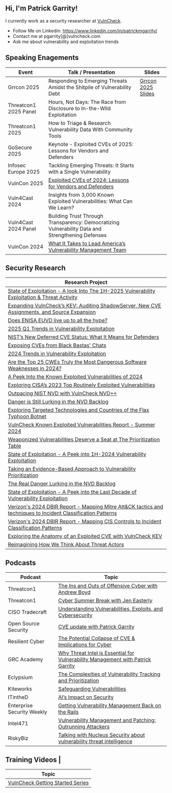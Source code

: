 ## Hi, I'm Patrick Garrity!

I currently work as a security researcher at [VulnCheck](https://www.vulncheck.com/).

- Follow Me on Linkedin: https://www.linkedin.com/in/patrickmgarrity/
- Contact me at pgarrity[@]vulncheck.com
- Ask me about vulnerability and exploitation trends

## Speaking Enagements
| Event | Talk / Presentation | Slides |
| -- | -- | -- |
| Grrcon 2025 | Responding to Emerging Threats Amidst the Shitpile of Vulnerability Debt | [Grrcon 2025 Slides](https://github.com/patrickmgarrity/patrickmgarrity/blob/main/GRRcon%202025.pptx) |
| Threatcon1 2025 Panel | Hours, Not Days: The Race from Disclosure to In-the-Wild Exploitation | |
| Threatcon1 2025 | How to Triage & Research Vulnerability Data With Community Tools |  |
| GoSecure 2025 | Keynote - Exploited CVEs of 2025: Lessons for Vendors and Defenders |  |
| Infosec Europe 2025 | Tackling Emerging Threats: It Starts with a Single Vulnerability |  |
| VulnCon 2025 | [Exploited CVEs of 2024: Lessons for Vendors and Defenders](https://youtu.be/gcATPV7d23I?si=kVSuvTBgMk670tYp) | |
| Vuln4Cast 2024 | Insights from 3,000 Known Exploited Vulnerabilities: What Can We Learn? |  |
| Vuln4Cast 2024 Panel | Building Trust Through Transparency: Democratizing Vulnerability Data and Strengthening Defenses|  |
| VulnCon 2024 | [What It Takes to Lead America’s Vulnerability Management Team](https://youtu.be/QNDPCMEMtSE?si=hz3JGKcg3HJ8YUsK) | |

## Security Research
| Research Project |
| -- |
| [State of Exploitation - A look Into The 1H-2025 Vulnerability Exploitation & Threat Activity](https://www.vulncheck.com/blog/state-of-exploitation-1h-2025) |
| [Expanding VulnCheck’s KEV: Auditing ShadowServer, New CVE Assignments, and Source Expansion](https://www.vulncheck.com/blog/kev-expansion-2025) |
| [Does ENISA EUVD live up to all the hype?](https://www.vulncheck.com/blog/enisa-euvda) |
| [2025 Q1 Trends in Vulnerability Exploitation](https://www.vulncheck.com/blog/exploitation-trends-q1-2025) |
| [NIST’s New Deferred CVE Status: What It Means for Defenders](https://www.vulncheck.com/blog/nist-nvd-deferred) |
| [Exposing CVEs from Black Bastas' Chats](https://www.vulncheck.com/blog/black-basta-chats) |
| [2024 Trends in Vulnerability Exploitation](https://www.vulncheck.com/blog/2024-exploitation-trends) |
| [Are the Top 25 CWEs Truly the Most Dangerous Software Weaknesses in 2024?](https://www.vulncheck.com/blog/cwe-top-25-2024) |
| [A Peek Into the Known Exploited Vulnerabilities of 2024](https://www.vulncheck.com/blog/comparing-kevs-jupyter) |
| [Exploring CISA’s 2023 Top Routinely Exploited Vulnerabilities](https://www.vulncheck.com/blog/cisa-top-exploited-2024) |
| [Outpacing NIST NVD with VulnCheck NVD++](https://www.vulncheck.com/blog/outpacing-nvd-cpe) |
| [Danger is Still Lurking in the NVD Backlog](https://www.vulncheck.com/blog/nvd-backlog-exploitation-lurking) |
| [Exploring Targeted Technologies and Countries of the Flax Typhoon Botnet](https://www.vulncheck.com/blog/flax-typhoon-botnet) |
| [VulnCheck Known Exploited Vulnerabilities Report - Summer 2024](https://www.vulncheck.com/blog/kev-report-summer-2024) |
| [Weaponized Vulnerabilities Deserve a Seat at The Prioritization Table](https://www.vulncheck.com/blog/metasploit-kev) |
| [State of Exploitation - A Peek into 1H-2024 Vulnerability Exploitation](https://www.vulncheck.com/blog/state-of-exploitation-1h-2024) |
| [Taking an Evidence-Based Approach to Vulnerability Prioritization](https://www.vulncheck.com/blog/vulnerability-prioritization) |
| [The Real Danger Lurking in the NVD Backlog](https://www.vulncheck.com/blog/nvd-backlog-exploitation) |
| [State of Exploitation - A Peek into the Last Decade of Vulnerability Exploitation](https://www.vulncheck.com/blog/state-of-exploitation-a-decade) |
| [Verizon's 2024 DBIR Report - Mapping Mitre Att&CK tactics and techniques to Incident Classification Patterns](https://www.vulncheck.com/blog/verizon-dbir-2024-mitre) |
| [Verizon's 2024 DBIR Report - Mapping CIS Controls to Incident Classification Patterns](https://www.vulncheck.com/blog/2024-verizon-dbir) |
| [Exploring the Anatomy of an Exploited CVE with VulnCheck KEV](https://www.vulncheck.com/blog/the-anatomy-of-an-exploited-cve) |
| [Reimagining How We Think About Threat Actors](https://www.vulncheck.com/blog/how-we-think-about-threat-actors) |

## Podcasts
| Podcast | Topic |
| -- | -- |
| Threatcon1 | [The Ins and Outs of Offensive Cyber with Andrew Boyd](https://www.youtube.com/watch?v=E5Zbdok3rNQ&t=1s) |
| Threatcon1 | [Cyber Summer Break with Jen Easterly](https://www.youtube.com/watch?v=DFajICtS7Vc) |
| CISO Tradecraft | [Understanding Vulnerabilities, Exploits, and Cybersecurity]() |
| Open Source Security | [CVE update with Patrick Garrity](https://youtu.be/qyMCb8jELZQ?si=5uz7bv2NGVKFdVjN) |
| Resilient Cyber | [The Potential Collapse of CVE & Implications for Cyber](https://www.youtube.com/watch?v=8WB34h-ztE4)
| GRC Academy | [Why Threat Intel is Essential for Vulnerability Management with Patrick Garrity](https://www.youtube.com/watch?v=KYZdfHYh4AE) |
| Eclypsium | [The Complexities of Vulnerability Tracking and Prioritization](https://www.youtube.com/watch?v=XFmu6L71c60)
| Kiteworks | [Safeguarding Vulnerabilities](https://www.youtube.com/watch?v=CXWpBc07O-g)
| ITintheD | [AI’s Impact on Security](https://itinthed.com/32571/ais-impact-on-security-with-patrick-garrity-of-vulncheck-it-in-the-d-491/) |
| Enterprise Security Weekly | [Getting Vulnerability Management Back on the Rails](https://www.scworld.com/podcast-segment/12775-getting-vulnerability-management-back-on-the-rails-patrick-garrity-esw-356) |
| Intel471 | [Vulnerability Management and Patching: Outrunning Attackers](https://www.youtube.com/watch?v=iwAWXPfVCuI) |
| RiskyBiz | [Talking with Nucleus Security about vulnerability threat intelligence](https://risky.biz/RBNEWSSI20/) |

## Training Videos |
| Topic |
| -- |
| [VulnCheck Getting Started Series](https://www.youtube.com/watch?v=bPvPwjR4SRE&list=PLxJm4O47cW3VNuvwDDPdRkH-08Tiy-0S7) |
